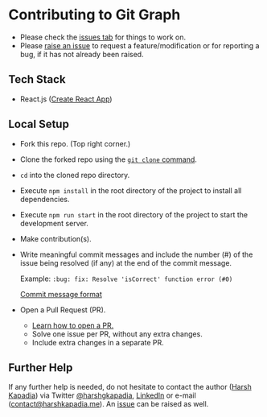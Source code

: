 # Contributing to Git Graph

-   Please check the [issues tab](https://github.com/HarshKapadia2/git-graph/issues) for things to work on.
-   Please [raise an issue](https://github.com/HarshKapadia2/git-graph/issues) to request a feature/modification or for reporting a bug, if it has not already been raised.

## Tech Stack

-   React.js ([Create React App](https://create-react-app.dev))

## Local Setup

-   Fork this repo. (Top right corner.)
-   Clone the forked repo using the [`git clone` command](https://harshkapadia2.github.io/git_basics/#_git_clone).
-   `cd` into the cloned repo directory.
-   Execute `npm install` in the root directory of the project to install all dependencies.
-   Execute `npm run start` in the root directory of the project to start the development server.
-   Make contribution(s).
-   Write meaningful commit messages and include the number (#) of the issue being resolved (if any) at the end of the commit message.

    Example: `:bug: fix: Resolve 'isCorrect' function error (#0)`

    [Commit message format](https://harshkapadia2.github.io/git_basics/#_commit_messagetitle)

-   Open a Pull Request (PR).
    -   [Learn how to open a PR.](https://github.com/firstcontributions/first-contributions)
    -   Solve one issue per PR, without any extra changes.
    -   Include extra changes in a separate PR.

## Further Help

If any further help is needed, do not hesitate to contact the author ([Harsh Kapadia](https://harshkapadia.me)) via Twitter [@harshgkapadia](https://twitter.com/harshgkapadia), [LinkedIn](https://www.linkedin.com/in/harshgkapadia) or e-mail ([contact@harshkapadia.me](mailto:contact@harshkapadia.me)). An [issue](https://github.com/HarshKapadia2/git-graph/issues) can be raised as well.
